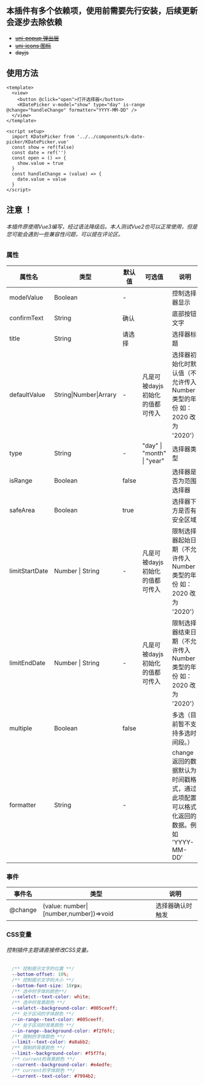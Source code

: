 ## 本插件有多个依赖项，使用前需要先行安装，后续更新会逐步去除依赖

- ~~[uni-popup 弹出层 ](https://ext.dcloud.net.cn/plugin?id=329)~~
- ~~[uni-icons 图标](https://ext.dcloud.net.cn/plugin?id=28)~~
- ~~dayjs~~

## 使用方法

```vue
<template>
  <view>
    <button @click="open">打开选择器</button>
    <KDatePicker v-model="show" type="day" is-range @change="handleChange" formatter="YYYY-MM-DD" />
  </view>
</template>

<script setup>
  import KDatePicker from '../../components/k-date-picker/KDatePicker.vue'
  const show = ref(false)
  const date = ref('')
  const open = () => {
    show.value = true
  }
  const handleChange = (value) => {
    date.value = value
  }
</script>
```

## 注意 ！

###### 本插件原使用Vue3编写，经过语法降级后。本人测试Vue2也可以正常使用，但是您可能会遇到一些兼容性问题，可以提在评论区。

### 属性

| 属性名       | 类型                   | 默认值   | 可选值                       | 说明                                                   |
| ------------ | ---------------------- |-------|---------------------------|------------------------------------------------------|
| modelValue | Boolean                | -     |                           | 控制选择器显示                                              |
| confirmText  | String                 | 确认    |                           | 底部按钮文字                                               |
| title        | String                 | 请选择   |                           | 选择器标题                                                |
| defaultValue | String\|Number\|Arrary | -     | 凡是可被dayjs初始化的值都可传入        | 选择器初始化时默认值（不允许传入Number类型的年份 如：2020 改为 '2020'）        |
| type         | String                 | -     | "day" \| "month" \| "year" | 选择器类型                                                |
| isRange | Boolean | false |                           | 选择器是否为范围选择器                                          |
| safeArea     | Boolean                | true  |                           | 选择器下方是否有安全区域                                         |
| limitStartDate | Number \| String | -     | 凡是可被dayjs初始化的值都可传入        | 限制选择器起始日期（不允许传入Number类型的年份 如：2020 改为 '2020'）         |
| limitEndDate | Number \| String | -     | 凡是可被dayjs初始化的值都可传入        | 限制选择器结束日期（不允许传入Number类型的年份 如：2020 改为 '2020'）         |
| multiple | Boolean | false |                           | 多选（目前暂不支持多选时间段。）                                     |
| formatter | String | -     |                           | change返回的数据默认为时间戳格式，通过此项配置可以格式化返回的数据。例如 'YYYY-MM-DD' |

### 事件

| 事件名  | 类型                                    | 说明             |
| ------- | --------------------------------------- | ---------------- |
| @change | (value: number\| [number,number])=>void | 选择器确认时触发 |

### CSS变量

###### 控制插件主题请直接修改CSS变量。

```scss
  /** 控制提示文字的位置 **/
  --bottom-offset: 10%;
  /** 控制提示文字的大小 **/
  --bottom-font-size: 18rpx;
  /** 选中时字体的颜色**/
  --seletct--text-color: white;
  /** 选中时背景颜色 **/
  --seletct--background-color: #005ceeff;
  /** 处于区间的字体颜色 **/
  --in-range--text-color: #005ceeff;
  /** 处于区间的背景颜色 **/
  --in-range--background-color: #f2f6fc;
  /** 限制的字体颜色 **/
  --limit--text-color: #a8abb2;
  /** 限制的背景颜色 **/
  --limit--background-color: #f5f7fa;
  /** current的背景颜色 **/
  --current--background-color: #e4edfe;
  /** current的字体颜色 **/
  --current--text-color: #7994b2;
```






